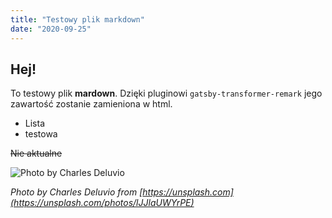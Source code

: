 ```yaml
---
title: "Testowy plik markdown"
date: "2020-09-25"
---
```


## Hej!

To testowy plik **mardown**.
Dzięki pluginowi `gatsby-transformer-remark` jego zawartość zostanie zamieniona w html.

 - Lista
 - testowa

~~Nie aktualne~~

![Photo by Charles Deluvio](https://images.unsplash.com/photo-1530041539828-114de669390e?ixlib=rb-1.2.1&ixid=eyJhcHBfaWQiOjEyMDd9&auto=format&fit=crop&w=634&q=80)

*Photo by Charles Deluvio from [https://unsplash.com](https://unsplash.com/photos/lJJlaUWYrPE)*
